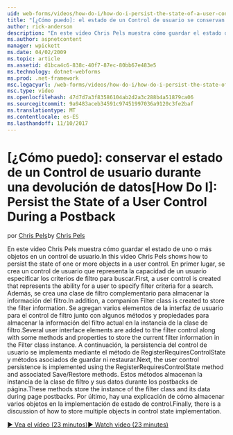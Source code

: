 ```yaml
---
uid: web-forms/videos/how-do-i/how-do-i-persist-the-state-of-a-user-control-during-a-postback
title: "[¿Cómo puedo]: el estado de un Control de usuario se conservan durante un Postback | Documentos de Microsoft"
author: rick-anderson
description: "En este vídeo Chris Pels muestra cómo guardar el estado de uno o más objetos en un control de usuario. En primer lugar, se crea un control de usuario que representa el abilit..."
ms.author: aspnetcontent
manager: wpickett
ms.date: 04/02/2009
ms.topic: article
ms.assetid: d1bca4c6-838c-40f7-87ec-80bb67e483e5
ms.technology: dotnet-webforms
ms.prod: .net-framework
msc.legacyurl: /web-forms/videos/how-do-i/how-do-i-persist-the-state-of-a-user-control-during-a-postback
msc.type: video
ms.openlocfilehash: 47d7d7a3f83586104ab2d2a3c288b4a51879ca06
ms.sourcegitcommit: 9a9483aceb34591c97451997036a9120c3fe2baf
ms.translationtype: MT
ms.contentlocale: es-ES
ms.lasthandoff: 11/10/2017
---
```

<a name="how-do-i-persist-the-state-of-a-user-control-during-a-postback"></a><span data-ttu-id="7787d-104">[¿Cómo puedo]: conservar el estado de un Control de usuario durante una devolución de datos</span><span class="sxs-lookup"><span data-stu-id="7787d-104">[How Do I]: Persist the State of a User Control During a Postback</span></span>
====================
<span data-ttu-id="7787d-105">por [Chris Pels](https://twitter.com/chrispels)</span><span class="sxs-lookup"><span data-stu-id="7787d-105">by [Chris Pels](https://twitter.com/chrispels)</span></span>

<span data-ttu-id="7787d-106">En este vídeo Chris Pels muestra cómo guardar el estado de uno o más objetos en un control de usuario.</span><span class="sxs-lookup"><span data-stu-id="7787d-106">In this video Chris Pels shows how to persist the state of one or more objects in a user control.</span></span> <span data-ttu-id="7787d-107">En primer lugar, se crea un control de usuario que representa la capacidad de un usuario especificar los criterios de filtro para buscar.</span><span class="sxs-lookup"><span data-stu-id="7787d-107">First, a user control is created that represents the ability for a user to specify filter criteria for a search.</span></span> <span data-ttu-id="7787d-108">Además, se crea una clase de filtro complementario para almacenar la información del filtro.</span><span class="sxs-lookup"><span data-stu-id="7787d-108">In addition, a companion Filter class is created to store the filter information.</span></span> <span data-ttu-id="7787d-109">Se agregan varios elementos de la interfaz de usuario para el control de filtro junto con algunos métodos y propiedades para almacenar la información del filtro actual en la instancia de la clase de filtro.</span><span class="sxs-lookup"><span data-stu-id="7787d-109">Several user interface elements are added to the filter control along with some methods and properties to store the current filter information in the Filter class instance.</span></span> <span data-ttu-id="7787d-110">A continuación, la persistencia del control de usuario se implementa mediante el método de RegisterRequiresControlState y métodos asociados de guardar ni restaurar.</span><span class="sxs-lookup"><span data-stu-id="7787d-110">Next, the user control persistence is implemented using the RegisterRequiresControlState method and associated Save/Restore methods.</span></span> <span data-ttu-id="7787d-111">Estos métodos almacenan la instancia de la clase de filtro y sus datos durante los postbacks de página.</span><span class="sxs-lookup"><span data-stu-id="7787d-111">These methods store the instance of the filter class and its data during page postbacks.</span></span> <span data-ttu-id="7787d-112">Por último, hay una explicación de cómo almacenar varios objetos en la implementación de estado de control.</span><span class="sxs-lookup"><span data-stu-id="7787d-112">Finally, there is a discussion of how to store multiple objects in control state implementation.</span></span>

[<span data-ttu-id="7787d-113">&#9654; Vea el vídeo (23 minutos)</span><span class="sxs-lookup"><span data-stu-id="7787d-113">&#9654; Watch video (23 minutes)</span></span>](https://channel9.msdn.com/Blogs/ASP-NET-Site-Videos/how-do-i-persist-the-state-of-a-user-control-during-a-postback)
